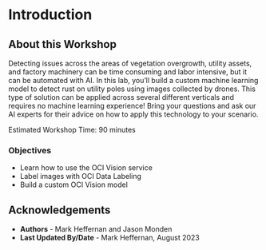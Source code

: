 # Introduction

## About this Workshop

Detecting issues across the areas of vegetation overgrowth, utility assets, and factory machinery can be time consuming and labor intensive, but it can be automated with AI. In this lab, you’ll build a custom machine learning model to detect rust on utility poles using images collected by drones. This type of solution can be applied across several different verticals and requires no machine learning experience! Bring your questions and ask our AI experts for their advice on how to apply this technology to your scenario.

Estimated Workshop Time: 90 minutes

### Objectives

- Learn how to use the OCI Vision service
- Label images with OCI Data Labeling
- Build a custom OCI Vision model

## Acknowledgements

* **Authors** - Mark Heffernan and Jason Monden
* **Last Updated By/Date** - Mark Heffernan, August 2023
